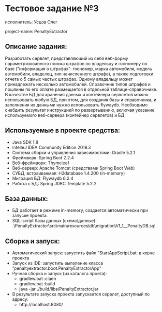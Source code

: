 Тестовое задание №3
==================================================================
исполнитель: Усцов Олег

project-name: PenaltyExtractor

Описание задания:
--------------------------------------
Разработать сервлет, представляющий из себя веб-форму параметризованного поиска штрафов по владельцу и госномеру 
по базе ("информация о штрафах": госномер, марка автомобиля, модель автомобиля, владелец, тип начисленного штрафа), 
а также подготовки отчета о 5 самых частых штрафах. Одному владельцу может принадлежать несколько автомобилей. 
Справочник типов штрафов и пошлины по его оплате размещается в отдельной таблице-справочнике. 
В качестве БД для хранения данных и контейнера сервлетов можно использовать любую БД, при этом, 
для создания базы и справочника, и заполнения их данными нужно использовать flywaydb. 
Необходимо снабдить результат инструкцией по развертыванию, включая указание используемого веб-сервера (контейнер сервлетов) и БД.

Используемые в проекте средства:
--------------------------------------
* Java SDK 1.8
* IntelleJ IDEA Community Edition 2019.3
* Система сборки и управления  зависимостями: Gradle 5.2.1
* Фреймворк: Spring Boot 2.2.4
* Веб-фреймворк: Thymeleaf
* Веб-сервер: Apache Tomcat (средствами Spring Boot Web)
* СУБД, встраиваемая: H2database 1.4.200 (in-memory)
* Миграция БД: Flywaydb 6.2.4
* Работа с БД: Spring JDBC Template 5.2.2

База данных:
--------------------------------------
* БД работает в режиме in-memory, создается автоматически при запуске проекта.
* SQL-script базы данных (схема/данные): .\PenaltyExtractor\src\main\resources\db\migration\V1_1__PenaltyDB.sql

Сборка и запуск:
--------------------------------------
* Автоматический запуск: запустить файл "StartAppScript.bat: в корне проекта  
* Запуск из IDE: запустить выполение класса "penaltyextractor.boot.PenaltyExtractorApp"
* Ручная сборка и запуск (из каталога проета):
    * gradlew.bat :claen
    * gradlew.bat :build
    * java -jar ./build/libs/PenaltyExtractor.jar
* В результате запуска проекта запускается сервлет, доступный по адресу:
    * http://localhost:8080/ 


       